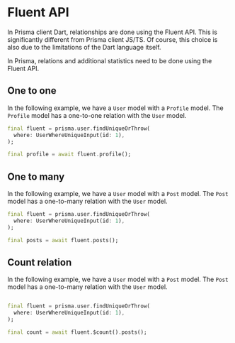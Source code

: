 # Fluent API

In Prisma client Dart, relationships are done using the Fluent API. This is significantly different from Prisma client JS/TS. Of course, this choice is also due to the limitations of the Dart language itself.

In Prisma, relations and additional statistics need to be done using the Fluent API.

## One to one

In the following example, we have a `User` model with a `Profile` model. The `Profile` model has a one-to-one relation with the `User` model.

```dart
final fluent = prisma.user.findUniqueOrThrow(
  where: UserWhereUniqueInput(id: 1),
);

final profile = await fluent.profile();
```

## One to many

In the following example, we have a `User` model with a `Post` model. The `Post` model has a one-to-many relation with the `User` model.

```dart
final fluent = prisma.user.findUniqueOrThrow(
  where: UserWhereUniqueInput(id: 1),
);

final posts = await fluent.posts();
```

## Count relation

In the following example, we have a `User` model with a `Post` model. The `Post` model has a one-to-many relation with the `User` model.

```dart

final fluent = prisma.user.findUniqueOrThrow(
  where: UserWhereUniqueInput(id: 1),
);

final count = await fluent.$count().posts();
```

